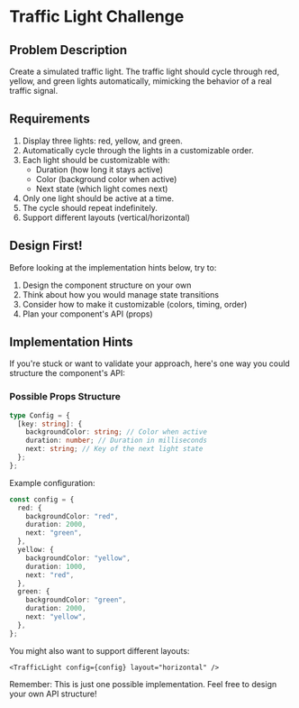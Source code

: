 # Traffic Light Challenge

## Problem Description

Create a simulated traffic light. The traffic light should cycle through red, yellow, and green lights automatically, mimicking the behavior of a real traffic signal.

## Requirements

1. Display three lights: red, yellow, and green.
2. Automatically cycle through the lights in a customizable order.
3. Each light should be customizable with:
   - Duration (how long it stays active)
   - Color (background color when active)
   - Next state (which light comes next)
4. Only one light should be active at a time.
5. The cycle should repeat indefinitely.
6. Support different layouts (vertical/horizontal)

## Design First!

Before looking at the implementation hints below, try to:

1. Design the component structure on your own
2. Think about how you would manage state transitions
3. Consider how to make it customizable (colors, timing, order)
4. Plan your component's API (props)

## Implementation Hints

If you're stuck or want to validate your approach, here's one way you could structure the component's API:

### Possible Props Structure

```typescript
type Config = {
  [key: string]: {
    backgroundColor: string; // Color when active
    duration: number; // Duration in milliseconds
    next: string; // Key of the next light state
  };
};
```

Example configuration:

```typescript
const config = {
  red: {
    backgroundColor: "red",
    duration: 2000,
    next: "green",
  },
  yellow: {
    backgroundColor: "yellow",
    duration: 1000,
    next: "red",
  },
  green: {
    backgroundColor: "green",
    duration: 2000,
    next: "yellow",
  },
};
```

You might also want to support different layouts:

```tsx
<TrafficLight config={config} layout="horizontal" />
```

Remember: This is just one possible implementation. Feel free to design your own API structure!